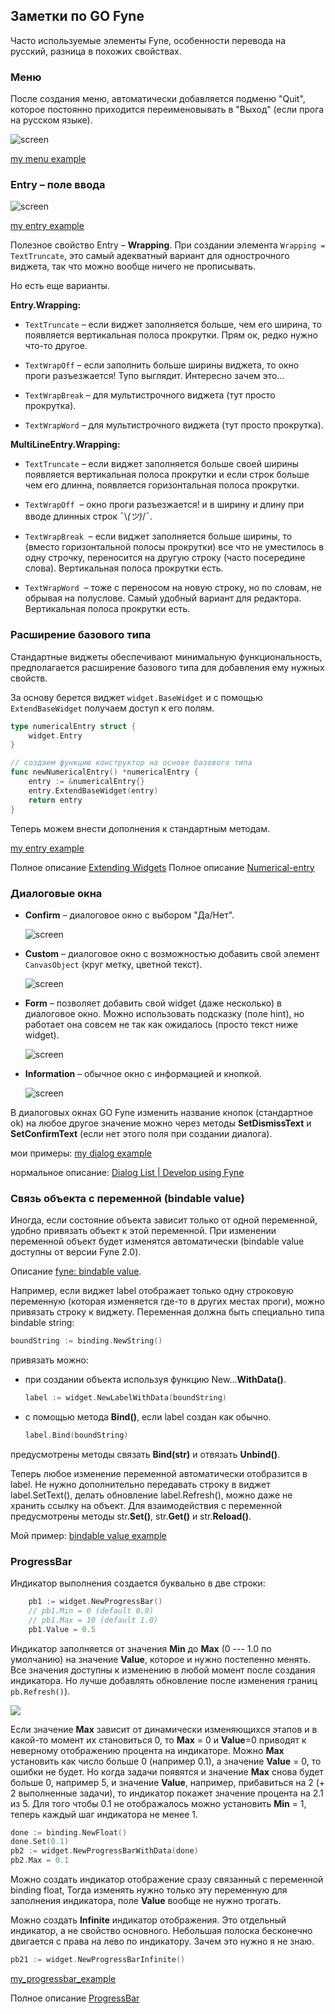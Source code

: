 ## Заметки по GO Fyne

Часто используемые элементы Fyne, особенности перевода на русский, разница в похожих свойствах.

### Меню

После создания меню, автоматически добавляется подменю "Quit", которое постоянно приходится переименовывать в "Выход" (если прога на русском языке).

<img src="menu/img/menu.png" alt="screen"/>

[my menu example](https://github.com/annettalekto/sandbox_go_fyne/tree/main/menu)

### Entry – поле ввода

<img src="entry/img/entry.png" alt="screen"/>

[my entry example](https://github.com/annettalekto/sandbox_go_fyne/tree/main/entry)

Полезное свойство Entry – **Wrapping**. При создании элемента `Wrapping = TextTruncate`, это самый адекватный вариант для однострочного виджета, так что можно вообще ничего не прописывать. 

Но есть еще варианты.

**Entry.Wrapping:**

- `TextTruncate` – если виджет заполняется больше, чем его ширина, то появляется вертикальная полоса прокрутки. Прям ок, редко нужно что-то другое.

- `TextWrapOff` – если заполнить больше ширины виджета, то окно проги разъезжается! Тупо выглядит. Интересно зачем это...

- `TextWrapBreak` – для мультистрочного виджета (тут просто прокрутка).

- `TextWrapWord` – для мультистрочного виджета (тут просто прокрутка).

**MultiLineEntry.Wrapping:**

- `TextTruncate` – если виджет заполняется больше своей ширины появляется вертикальная полоса прокрутки и если строк больше чем его длинна, появляется горизонтальная полоса прокрутки.

- `TextWrapOff`  – окно проги разъезжается! и в ширину и длину при вводе длинных строк ¯\\_(ツ)_/¯.

- `TextWrapBreak`  – если виджет заполняется больше ширины, то (вместо горизонтальной полосы прокрутки) все что не уместилось в одну строчку, переносится на другую строку (часто посередине слова). Вертикальная полоса прокрутки есть.

- `TextWrapWord`  –  тоже с переносом на новую строку, но по словам, не обрывая на полуслове. Самый удобный вариант для редактора. Вертикальная полоса прокрутки есть.

### Расширение базового типа

Стандартные виджеты обеспечивают минимальную функциональность, предполагается расширение базового типа для добавления ему нужных свойств. 

За основу берется виджет `widget.BaseWidget` и с помощью `ExtendBaseWidget` получаем доступ к его полям.

```go
type numericalEntry struct {
    widget.Entry
}

// создаем функцию конструктор на основе базового типа 
func newNumericalEntry() *numericalEntry {
    entry := &numericalEntry{}
    entry.ExtendBaseWidget(entry)
    return entry
}
```

Теперь можем внести дополнения к стандартным методам.

[my entry example](https://github.com/annettalekto/sandbox_go_fyne/tree/main/entry)

Полное описание 
[Extending Widgets](https://developer.fyne.io/extend/extending-widgets)
Полное описание
[Numerical-entry](https://developer.fyne.io/extend/numerical-entry)

### Диалоговые окна

- **Confirm** – диалоговое окно с выбором "Да/Нет".
  
  <img src="dialog/img/dialog_confirm.PNG" alt="screen"/>

- **Custom** – диалоговое окно с возможностью добавить свой элемент `CanvasObject` (круг метку, цветной текст).
  
  <img src="dialog/img/dialog_custom.PNG" alt="screen"/>

- **Form** – позволяет добавить свой widget (даже несколько) в диалоговое окно. Можно использовать подсказку (поле hint), но работает она совсем не так как ожидалось (просто текст ниже widget).
  
  <img src="dialog/img/dialog_formitem.PNG" alt="screen"/>

- **Information** – обычное окно с информацией и кнопкой.
  
  <img src="dialog/img/dialog_information.PNG" alt="screen"/>

В диалоговых окнах GO Fyne изменить название кнопок (стандартное ok) на любое другое значение можно через методы **SetDismissText** и **SetConfirmText** (если нет этого поля при создании диалога).

мои примеры: [my dialog example](https://github.com/annettalekto/sandbox_go_fyne/tree/main/dialog)

нормальное описание: [Dialog List | Develop using Fyne](https://developer.fyne.io/explore/dialogs)

### Связь объекта с переменной (bindable value)

Иногда, если состояние объекта зависит только от одной переменной, удобно привязать объект к этой переменной. При изменении переменной объект будет изменятся автоматически (bindable value доступны от версии Fyne 2.0).

Описание [fyne: bindable value](https://developer.fyne.io/binding/).

Например, если виджет label отображает только одну строковую переменную (которая изменяется где-то в других местах проги), можно привязать строку к виджету. Переменная должна быть специально типа bindable string:

```go
boundString := binding.NewString()
```

 привязать можно:

- при создании объекта используя функцию New...**WithData()**.
  
  ```go
  label := widget.NewLabelWithData(boundString)
  ```

- с помощью метода **Bind()**, если label создан как обычно.
  
  ```go
  label.Bind(boundString)  
  ```

предусмотрены методы связать **Bind(str)** и отвязать **Unbind()**. 

Теперь любое изменение переменной автоматически отобразится в label. Не нужно дополнительно передавать строку в виджет label.SetText(), делать обновление label.Refresh(), можно даже не хранить ссылку на объект. Для взаимодействия с переменной предусмотрены методы str.**Set()**, str.**Get()** и str.**Reload()**.

Мой пример: [bindable value example](https://github.com/annettalekto/sandbox_go_fyne/blob/main/bind/main.go)

### ProgressBar

Индикатор выполнения создается буквально в две строки:

```go
    pb1 := widget.NewProgressBar()
    // pb1.Min = 0 (default 0.0)
    // pb1.Max = 10 (default 1.0)
    pb1.Value = 0.5
```

Индикатор заполняется от значения **Min** до **Max** (0 --- 1.0 по умолчанию) на значение **Value**, которое и нужно постепенно менять. Все значения доступны к изменению в любой момент после создания индикатора. Но лучше добавлять обновление после изменения границ `pb.Refresh()`).

<img src="widgets\img\progress_bar.gif"/>

Если значение **Max** зависит от динамически изменяющихся этапов и в какой-то момент их становиться 0, то **Max** = 0 и **Value**=0 приводят к неверному отображению процента на индикаторе. Можно **Max** установить как число больше 0 (например 0.1), а значение **Value** = 0, то ошибки не будет. Но когда задачи появятся и значение **Max** снова будет больше 0, например 5, и значение **Value**, например, прибавиться на 2 (+ 2 выполненные задачи), то индикатор покажет значение процента на 2.1 из 5. Для того чтобы 0.1 не отображалось можно установить **Min** = 1, теперь каждый шаг индикатора не менее 1.

```go
done := binding.NewFloat()
done.Set(0.1)
pb2 := widget.NewProgressBarWithData(done)
pb2.Max = 0.1
```

Можно создать индикатор отображение сразу связанный с переменной binding float, Тогда изменять нужно только эту переменную для заполнения индикатора, поле **Value** вообще не нужно трогать. 

Можно создать **Infinite** индикатор отображения. Это отдельный индикатор, а не свойство основного. Небольшая полоска бесконечно двигается с права на лево по индикатору. Зачем это нужно я не знаю.

```go
pb21 := widget.NewProgressBarInfinite()
```

[my_progressbar_example](https://github.com/annettalekto/sandbox_go_fyne/tree/main/widgets)

Полное описание
[ProgressBar](https://developer.fyne.io/widget/progressbar)
